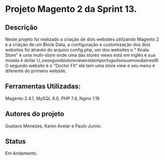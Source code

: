 # Projeto Magento 2 da Sprint 13.

## Descrição
Neste projeto foi realizado a criação de dois websites utilizando Magento 2 e a criação de um Block Data, a configuração e customização dos dois websites foi  através do arquivo config.php, um dos websites o " Koala Store" é uma multi-store onde uma das stores views está em inglês e sua moeda é dollar U$, e a segunda store view está em português e sua moeda é real R$.
O segundo website é o "Doctor Fit" ele tem uma store view e seu menu é diferente do primeiro website.

## Ferramentas Utilizadas:
Magento 2.4.1,
MySQL 8.0,
PHP 7.4,
Nginx 1.18

## Autores do projeto
Gustavo Menezes, Karen Avelar e Paulo Junior.

## Status
Em Andamento.
